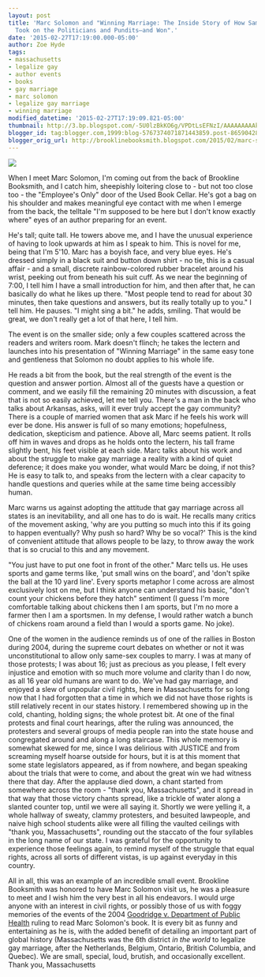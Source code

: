```yaml
---
layout: post
title: 'Marc Solomon and "Winning Marriage: The Inside Story of How Same-Sex Couples
  Took on the Politicians and Pundits—and Won".'
date: '2015-02-27T17:19:00.000-05:00'
author: Zoe Hyde
tags:
- massachusetts
- legalize gay
- author events
- books
- gay marriage
- marc solomon
- legalize gay marriage
- winning marriage
modified_datetime: '2015-02-27T17:19:09.821-05:00'
thumbnail: http://3.bp.blogspot.com/-5U0lzBkKO6g/VPDtLsEFNzI/AAAAAAAAAkw/xZZpbM8hBEo/s72-c/marcsoloman.jpg
blogger_id: tag:blogger.com,1999:blog-5767374071871443859.post-8659042814300829251
blogger_orig_url: http://brooklinebooksmith.blogspot.com/2015/02/marc-solomon-and-winning-marriage.html
---
```

[![](http://3.bp.blogspot.com/-5U0lzBkKO6g/VPDtLsEFNzI/AAAAAAAAAkw/xZZpbM8hBEo/s1600/marcsoloman.jpg)](http://3.bp.blogspot.com/-5U0lzBkKO6g/VPDtLsEFNzI/AAAAAAAAAkw/xZZpbM8hBEo/s1600/marcsoloman.jpg)

When I meet Marc Solomon, I'm coming out from the back of Brookline Booksmith, and I catch him, sheepishly loitering close to - but not too close too - the "Employee's Only" door of the Used Book Cellar. He's got a bag on his shoulder and makes meaningful eye contact with me when I emerge from the back, the telltale "I'm supposed to be here but I don't know exactly where" eyes of an author preparing for an event.  

He's tall; quite tall. He towers above me, and I have the unusual experience of having to look upwards at him as I speak to him. This is novel for me, being that I'm 5'10\. Marc has a boyish face, and very blue eyes. He's dressed simply in a black suit and button down shirt - no tie, this is a casual affair - and a small, discrete rainbow-colored rubber bracelet around his wrist, peeking out from beneath his suit cuff. As we near the beginning of 7:00, I tell him I have a small introduction for him, and then after that, he can basically do what he likes up there. "Most people tend to read for about 30 minutes, then take questions and answers, but its really totally up to you." I tell him. He pauses. "I might sing a bit." he adds, smiling. That would be great, we don't really get a lot of that here, I tell him.  

The event is on the smaller side; only a few couples scattered across the readers and writers room. Mark doesn't flinch; he takes the lectern and launches into his presentation of "Winning Marriage" in the same easy tone and gentleness that Solomon no doubt applies to his whole life.  

He reads a bit from the book, but the real strength of the event is the question and answer portion. Almost all of the guests have a question or comment, and we easily fill the remaining 20 minutes with discussion, a feat that is not so easily achieved, let me tell you. There's a man in the back who talks about Arkansas, asks, will it ever truly accept the gay community? There is a couple of married women that ask Marc if he feels his work will ever be done. His answer is full of so many emotions; hopefulness, dedication, skepticism and patience. Above all, Marc seems patient. It rolls off him in waves and drops as he holds onto the lectern, his tall frame slightly bent, his feet visible at each side. Marc talks about his work and about the struggle to make gay marriage a reality with a kind of quiet deference; it does make you wonder, what would Marc be doing, if not this? He is easy to talk to, and speaks from the lectern with a clear capacity to handle questions and queries while at the same time being accessibly human.  

Marc warns us against adopting the attitude that gay marriage across all states is an inevitability, and all one has to do is wait. He recalls many critics of the movement asking, 'why are you putting so much into this if its going to happen eventually? Why push so hard? Why be so vocal?' This is the kind of convenient attitude that allows people to be lazy, to throw away the work that is so crucial to this and any movement.  

"You just have to put one foot in front of the other." Marc tells us. He uses sports and game terms like, 'put small wins on the board', and 'don't spike the ball at the 10 yard line'. Every sports metaphor I come across are almost exclusively lost on me, but I think anyone can understand his basic, "don't count your chickens before they hatch" sentiment (I guess I'm more comfortable talking about chickens then I am sports, but I'm no more a farmer then I am a sportsmen. In my defense, I would rather watch a bunch of chickens roam around a field than I would a sports game. No joke).  

One of the women in the audience reminds us of one of the rallies in Boston during 2004, during the supreme court debates on whether or not it was unconstitutional to allow only same-sex couples to marry. I was at many of those protests; I was about 16; just as precious as you please, I felt every injustice and emotion with so much more volume and clarity than I do now, as all 16 year old humans are want to do. We've had gay marriage, and enjoyed a slew of unpopular civil rights, here in Massachusetts for so long now that I had forgotten that a time in which we did not have those rights is still relatively recent in our states history. I remembered showing up in the cold, chanting, holding signs; the whole protest bit. At one of the final protests and final court hearings, after the ruling was announced, the protesters and several groups of media people ran into the state house and congregated around and along a long staircase. This whole memory is somewhat skewed for me, since I was delirious with JUSTICE and from screaming myself hoarse outside for hours, but it is at this moment that some state legislators appeared, as if from nowhere, and began speaking about the trials that were to come, and about the great win we had witness there that day. After the applause died down, a chant started from somewhere across the room - "thank you, Massachusetts", and it spread in that way that those victory chants spread, like a trickle of water along a slanted counter top, until we were all saying it. Shortly we were yelling it, a whole hallway of sweaty, clammy protesters, and besuited lawpeople, and naive high school students alike were all filling the vaulted ceilings with "thank you, Massachusetts", rounding out the staccato of the four syllables in the long name of our state. I was grateful for the opportunity to experience those feelings again, to remind myself of the struggle that equal rights, across all sorts of different vistas, is up against everyday in this country.  

All in all, this was an example of an incredible small event. Brookline Booksmith was honored to have Marc Solomon visit us, he was a pleasure to meet and I wish him the very best in all his endeavors. I would urge anyone with an interest in civil rights, or possibly those of us with foggy memories of the events of the 2004 [Goodridge v. Department of Public Health](http://en.wikipedia.org/wiki/Goodridge_v._Department_of_Public_Health) ruling to read Marc Solomon's book. It is every bit as funny and entertaining as he is, with the added benefit of detailing an important part of global history (Massachusetts was the 6th district _in the world_ to legalize gay marriage, after the Netherlands, Belgium, Ontario, British Columbia, and Quebec). We are small, special, loud, brutish, and occasionally excellent. Thank you, Massachusetts